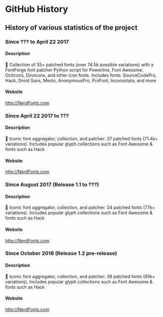 
# GitHub History

## History of various statistics of the project

### Since ??? to April 22 2017

#### Description


:abcd: Collection of 35+ patched fonts (over 74.5k possible variations) with a FontForge font patcher Python script for Powerline, Font Awesome, Octicons, Devicons, and other icon fonts. Includes fonts: SourceCodePro, Hack, Droid Sans, Meslo, AnonymousPro, ProFont, Inconsolata, and more

#### Website

http://NerdFonts.com


### Since April 22 2017 to ???

#### Description

:abcd: Iconic font aggregator, collection, and patcher: 37 patched fonts (71.4k+ variations). Includes popular glyph collections such as Font Awesome & fonts such as Hack

#### Website

http://NerdFonts.com


### Since August 2017 (Release 1.1 to ???)

#### Description

:abcd: Iconic font aggregator, collection, and patcher: 34 patched fonts (77k+ variations). Includes popular glyph collections such as Font Awesome & fonts such as Hack

#### Website

http://NerdFonts.com


### Since October 2018 (Release 1.2 pre-release)

#### Description

:abcd: Iconic font aggregator, collection, and patcher: 38 patched fonts (85k+ variations). Includes popular glyph collections such as Font Awesome & fonts such as Hack

#### Website

http://NerdFonts.com
